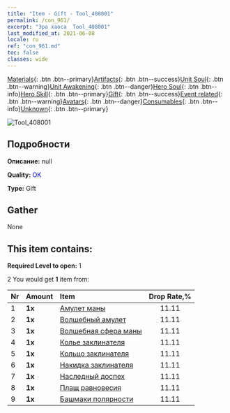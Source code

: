 ```yaml
---
title: "Item - Gift - Tool_408001"
permalink: /con_961/
excerpt: "Эра хаоса  Tool_408001"
last_modified_at: 2021-06-08
locale: ru
ref: "con_961.md"
toc: false
classes: wide
---
```

 [Materials](/ItemsRU/){: .btn .btn--primary}[Artifacts](/ItemsRU/Artifacts/){: .btn .btn--success}[Unit Soul](/ItemsRU/UnitSoul/){: .btn .btn--warning}[Unit Awakening](/ItemsRU/UnitAwakening/){: .btn .btn--danger}[Hero Soul](/ItemsRU/HeroSoul/){: .btn .btn--info}[Hero Skill](/ItemsRU/HeroSkill/){: .btn .btn--primary}[Gift](/ItemsRU/Gift/){: .btn .btn--success}[Event related](/ItemsRU/Events/){: .btn .btn--warning}[Avatars](/ItemsRU/Avatars/){: .btn .btn--danger}[Consumables](/ItemsRU/Consumables/){: .btn .btn--info}[Unknown](/ItemsRU/Unknown/){: .btn .btn--primary}

 ![Tool_408001](/images/t/i_907046.png)

## Подробности
 **Описание:** null

 **Quality:** <span style="color: #0000CD">OK</span>

 **Type:** Gift

## Gather

  None

## This item contains:

 **Required Level to open:** 1

 2 You would get **1** item  from:

  | Nr | Amount |     Item    | Drop Rate,% |
  |:---|:-------|:------------|:---------:|
  | 1 |  **1x** | [Амулет маны](/ItemsRU/art_112/) | 11.11 | 
  | 2 |  **1x** | [Волшебный амулет](/ItemsRU/art_113/) | 11.11 | 
  | 3 |  **1x** | [Волшебная сфера маны](/ItemsRU/art_114/) | 11.11 | 
  | 4 |  **1x** | [Колье заклинателя](/ItemsRU/art_115/) | 11.11 | 
  | 5 |  **1x** | [Кольцо заклинателя](/ItemsRU/art_116/) | 11.11 | 
  | 6 |  **1x** | [Накидка заклинателя](/ItemsRU/art_117/) | 11.11 | 
  | 7 |  **1x** | [Наследный доспех](/ItemsRU/art_118/) | 11.11 | 
  | 8 |  **1x** | [Плащ равновесия](/ItemsRU/art_119/) | 11.11 | 
  | 9 |  **1x** | [Башмаки полярности](/ItemsRU/art_120/) | 11.11 | 
